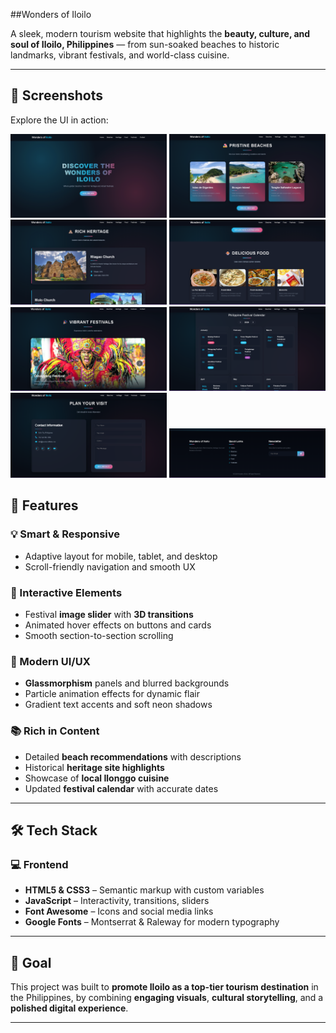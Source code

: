 ##Wonders of Iloilo

A sleek, modern tourism website that highlights the **beauty, culture, and soul of Iloilo, Philippines** — from sun-soaked beaches to historic landmarks, vibrant festivals, and world-class cuisine.

---

## 📸 Screenshots

Explore the UI in action:

<p float="left">
  <img src="./SC/1.png" width="250"/>
  <img src="./SC/2.png" width="250"/>
  <img src="./SC/3.png" width="250"/>
    <img src="./SC/4.png" width="250"/>
    <img src="./SC/5.png" width="250"/>
    <img src="./SC/6.png" width="250"/>
    <img src="./SC/7.png" width="250"/>
   <img src="./SC/8.png" width="250"/>
</p>

## 🚀 Features

### 💡 Smart & Responsive
- Adaptive layout for mobile, tablet, and desktop
- Scroll-friendly navigation and smooth UX

### 🎉 Interactive Elements
- Festival **image slider** with **3D transitions**
- Animated hover effects on buttons and cards
- Smooth section-to-section scrolling

### 🎨 Modern UI/UX
- **Glassmorphism** panels and blurred backgrounds
- Particle animation effects for dynamic flair
- Gradient text accents and soft neon shadows

### 📚 Rich in Content
- Detailed **beach recommendations** with descriptions
- Historical **heritage site highlights**
- Showcase of **local Ilonggo cuisine**
- Updated **festival calendar** with accurate dates

---

## 🛠️ Tech Stack

### 💻 Frontend
- **HTML5 & CSS3** – Semantic markup with custom variables
- **JavaScript** – Interactivity, transitions, sliders
- **Font Awesome** – Icons and social media links
- **Google Fonts** – Montserrat & Raleway for modern typography

---

## 🎯 Goal

This project was built to **promote Iloilo as a top-tier tourism destination** in the Philippines, by combining **engaging visuals**, **cultural storytelling**, and a **polished digital experience**.

---

